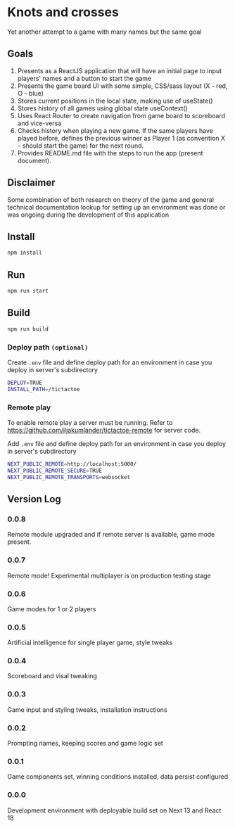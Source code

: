 # Knots and crosses
Yet another attempt to a game with many names but the same goal

## Goals
1. Presents as a ReactJS application that will have an initial page to input players' names and a button to start the game
2. Presents the game board UI with some simple, CSS/sass layout (X - red, O - blue)
3. Stores current positions in the local state, making use of useState()
4. Stores history of all games using global state useContext()
5. Uses React Router to create navigation from game board to scoreboard and vice-versa
6. Checks history when playing a new game. If the same players have played before, defines the previous winner as Player 1 (as convention X - should start the game) for the next round.
7. Provides README.md file with the steps to run the app (present document).

## Disclaimer
Some combination of both research on theory of the game and general technical documentation lookup for setting up an environment was done or was ongoing during the development of this application

## Install
```sh
npm install
```

## Run
```sh
npm run start
```

## Build
```sh
npm run build
```

### Deploy path `(optional)`
Create `.env` file and define deploy path for an environment in case you deploy in server's subdirectory
```sh
DEPLOY=TRUE
INSTALL_PATH=/tictactoe
```

### Remote play
To enable remote play a server must be running. Refer to https://github.com/iljakumlander/tictactoe-remote for server code.

Add `.env` file and define deploy path for an environment in case you deploy in server's subdirectory
```sh
NEXT_PUBLIC_REMOTE=http://localhost:5000/
NEXT_PUBLIC_REMOTE_SECURE=TRUE
NEXT_PUBLIC_REMOTE_TRANSPORTS=websocket
```

## Version Log
### 0.0.8
Remote module upgraded and if remote server is available, game mode present.

### 0.0.7
Remote mode! Experimental multiplayer is on production testing stage

### 0.0.6
Game modes for 1 or 2 players

### 0.0.5
Artificial intelligence for single player game, style tweaks

### 0.0.4
Scoreboard and visal tweaking

### 0.0.3
Game input and styling tweaks, installation instructions

### 0.0.2
Prompting names, keeping scores and game logic set

### 0.0.1
Game components set, winning conditions installed, data persist configured

### 0.0.0
Development environment with deployable build set on Next 13 and React 18
